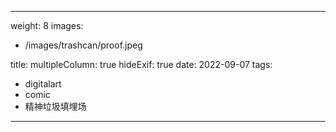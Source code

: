 

---
weight: 8
images:
- /images/trashcan/proof.jpeg

title:
multipleColumn: true
hideExif: true
date: 2022-09-07
tags:
- digitalart
- comic
- 精神垃圾填埋场
---

